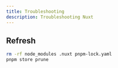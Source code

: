 ```yaml
---
title: Troubleshooting
description: Troubleshooting Nuxt
---
```


## Refresh

```bash
rm -rf node_modules .nuxt pnpm-lock.yaml
pnpm store prune
```
